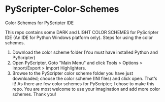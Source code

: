 PyScripter-Color-Schemes
========================

Color Schemes for PyScripter IDE

This repo contains some DARK and LIGHT COLOR SCHEMES for PyScripter IDE
(An IDE for Python Windows platform only).
Steps for using the color schemes.
1. Download the color scheme folder (You must have installed Python and
PyScripter)
2. Open PyScripter, Goto "Main Menu"  and click Tools > Options >
Import/Export > Import Highlighters.
3. Browse to the PyScripter color scheme folder you have just
downloaded; choose the color scheme (INI files) and click open.
That's it!
As there are few color schemes for PyScripter; I chose to make this
repo. You are most welcome to use your imagination and add more color
schemes.
Thank you!
